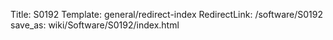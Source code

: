 Title: S0192
Template: general/redirect-index
RedirectLink: /software/S0192
save_as: wiki/Software/S0192/index.html